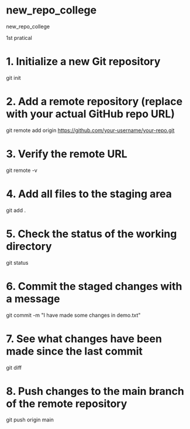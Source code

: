 # new_repo_college
new_repo_college


1st pratical 

# 1. Initialize a new Git repository
git init

# 2. Add a remote repository (replace with your actual GitHub repo URL)
git remote add origin https://github.com/your-username/your-repo.git

# 3. Verify the remote URL
git remote -v

# 4. Add all files to the staging area
git add .

# 5. Check the status of the working directory
git status

# 6. Commit the staged changes with a message
git commit -m "I have made some changes in demo.txt"

# 7. See what changes have been made since the last commit
git diff

# 8. Push changes to the main branch of the remote repository
git push origin main
